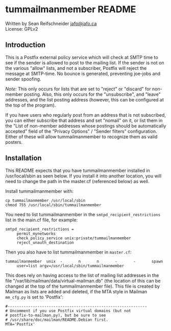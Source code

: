 tummailmanmember README
=======================

Written by Sean Reifschneider <jafo@jafo.ca>  
License: GPLv2

Introduction
------------

This is a Postfix external policy service which will check at SMTP
time to see if the sender is allowed to post to the mailing list.
If the sender is not on the various "allow" lists, and not a subscriber,
Postfix will reject the message at SMTP-time.  No bounce is generated,
preventing joe-jobs and sender spoofing.

*Note:* This only occurs for lists that are set to "reject" or "discard"
for non-member posting.  Also, this only occurs for the "unsubscribe",
and "leave" addresses, and the list posting address (however, this can
be configured at the top of the program).

If you have users who regularly post from an address that is not
subscribed, you can either subscribe that address and set "nomail" on it,
or list them in the "List of non-member addresses whose postings should be
automatically accepted" field of the "Privacy Options" / "Sender
filters" configuration.  Either of these will allow tummailmanmember to
recognize them as valid posters.

Installation
------------

This README expects that you have tummailmanmember installed in
/usr/local/sbin as seen below.  If you install it into another location,
you will need to change the path in the master.cf (referenced below) as
well.

Install tummailmanmember with:

    cp tummailmanmember /usr/local/sbin
    chmod 755 /usr/local/sbin/tummailmanmember

You need to list tummailmanmember in the `smtpd_recipient_restrictions`
list in the main.cf file, for example:

    smtpd_recipient_restrictions =
         permit_mynetworks
         check_policy_service unix:private/tummailmanmember
         reject_unauth_destination

Then you also have to list tummailmanmember in `master.cf`:

    tummailmanmember  unix  -       n       n       -       -       spawn
         user=list argv=/usr/local/sbin/tummailmanmember

This does rely on having access to the list of mailing list addresses in
the file "/var/lib/mailman/data/virtual-mailman.db" (the location of this
can be changed at the top of the tummailmanmember file).  This file is
created by Mailman as lists are added and deleted, if the MTA style in
Mailman `mm_cfg.py` is set to 'Postfix':

    #-------------------------------------------------------------
    # Uncomment if you use Postfix virtual domains (but not
    # postfix-to-mailman.py), but be sure to see
    # /usr/share/doc/mailman/README.Debian first.
    MTA='Postfix'
